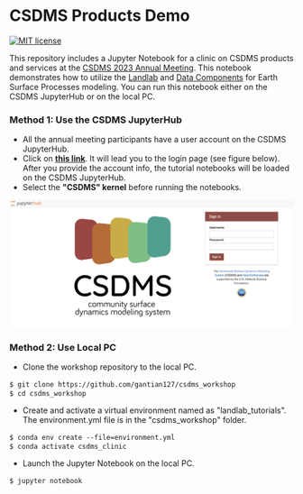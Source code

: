 # CSDMS Products Demo
[![MIT license](https://img.shields.io/badge/License-MIT-blue.svg)](https://github.com/gantian127/overlandflow_usecase/blob/master/LICENSE.txt)

This repository includes a Jupyter Notebook for a clinic on CSDMS products and services at the [CSDMS 2023 Annual Meeting](https://csdms.colorado.edu/wiki/Form:Annualmeeting2023). 
This notebook demonstrates how to utilize the [Landlab](https://landlab.readthedocs.io/en/master/) and [Data Components](https://csdms.colorado.edu/wiki/DataComponents) 
for Earth Surface Processes modeling. You can run this notebook either on the CSDMS JupyterHub or on the local PC.

### Method 1: Use the CSDMS JupyterHub
- All the annual meeting participants have a user account on the CSDMS JupyterHub.
- Click on **[this link](https://lab.openearthscape.org/hub/user-redirect/git-pull?repo=https%3A%2F%2Fgithub.com%2F%2Fgantian127%2Fcsdms_workshop&urlpath=lab%2Ftree%2Fcsdms_workshop%3Fautodecode&branch=master)**.
It will lead you to the login page (see figure below). After you provide the account info, the tutorial notebooks will be loaded on the CSDMS JupyterHub.
- Select the **"CSDMS" kernel** before running the notebooks.

![login_plot](login.png)

### Method 2: Use Local PC
- Clone the workshop repository to the local PC.
```
$ git clone https://github.com/gantian127/csdms_workshop
$ cd csdms_workshop
```

- Create and activate a virtual environment named as "landlab_tutorials".
The environment.yml file is in the "csdms_workshop" folder.
```
$ conda env create --file=environment.yml
$ conda activate csdms_clinic
```

- Launch the Jupyter Notebook on the local PC.
```
$ jupyter notebook
```
